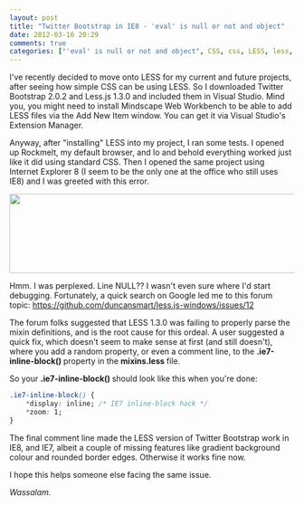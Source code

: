 ```yaml
---
layout: post
title: "Twitter Bootstrap in IE8 - 'eval' is null or not and object"
date: 2012-03-16 20:29
comments: true
categories: ["'eval' is null or not and object", CSS, css, LESS, less, Web Development]
---
```

I've recently decided to move onto LESS for my current and future projects, after seeing how simple CSS can be using LESS. So I downloaded Twitter Bootstrap 2.0.2 and Less.js 1.3.0 and included them in Visual Studio. Mind you, you might need to install Mindscape Web Workbench to be able to add LESS files via the Add New Item window. You can get it via Visual Studio's Extension Manager.

Anyway, after "installing" LESS into my project, I ran some tests. I opened up Rockmelt, my default browser, and lo and behold everything worked just like it did using standard CSS. Then I opened the same project using Internet Explorer 8 (I seem to be the only one at the office who still uses IE8) and I was greeted with this error.

<a href="http://www.dnasir.com/wp-content/uploads/2012/04/bootstrap-less-error.png"><img class="alignnone size-full wp-image-1774" title="bootstrap-less-error" src="http://www.dnasir.com/wp-content/uploads/2012/04/bootstrap-less-error.png" alt="" width="810" height="140" /></a>

Hmm. I was perplexed. Line NULL?? I wasn't even sure where I'd start debugging. Fortunately, a quick search on Google led me to this forum topic: <a href="https://github.com/duncansmart/less.js-windows/issues/12">https://github.com/duncansmart/less.js-windows/issues/12</a>

The forum folks suggested that LESS 1.3.0 was failing to properly parse the mixin definitions, and is the root cause for this ordeal. A user suggested a quick fix, which doesn't seem to make sense at first (and still doesn't), where you add a random property, or even a comment line, to the <strong>.ie7-inline-block() </strong>property in the <strong>mixins.less </strong>file.

So your <strong>.ie7-inline-block() </strong>should look like this when you're done:

```css
.ie7-inline-block() {
    *display: inline; /* IE7 inline-block hack */
    *zoom: 1;
}
```

The final comment line made the LESS version of Twitter Bootstrap work in IE8, and IE7, albeit a couple of missing features like gradient background colour and rounded border edges. Otherwise it works fine now.

I hope this helps someone else facing the same issue.

<em>Wassalam.</em>
